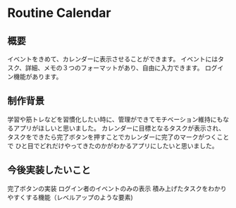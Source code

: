 # Routine Calendar

## 概要
イベントをきめて、カレンダーに表示させることができます。
イベントにはタスク、詳細、メモの３つのフォーマットがあり、自由に入力できます。
ログイン機能があります。

## 制作背景
学習や筋トレなどを習慣化したい時に、管理ができてモチベーション維持にもなるアプリがほしいと思いました。
カレンダーに目標となるタスクが表示され、タスクをできたら完了ボタンを押すことでカレンダーに完了のマークがつくことで
ひと目でどれだけやってきたのかがわかるアプリにしたいと思いました。

## 今後実装したいこと
完了ボタンの実装
ログイン者のイベントのみの表示
積み上げたタスクをわかりやすくする機能（レベルアップのような要素)
